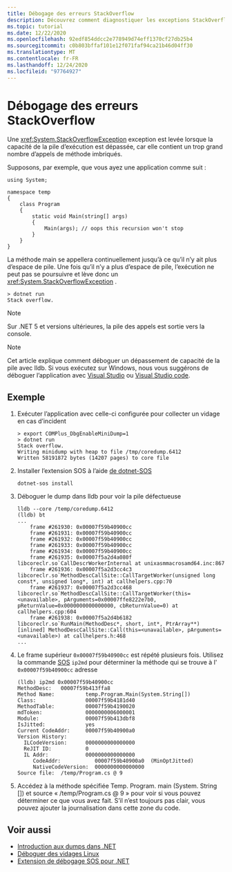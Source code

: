 ```yaml
---
title: Débogage des erreurs StackOverflow
description: Découvrez comment diagnostiquer les exceptions StackOverflow
ms.topic: tutorial
ms.date: 12/22/2020
ms.openlocfilehash: 92edf854ddcc2e778949d74eff1370cf27db25b4
ms.sourcegitcommit: c0b803bffaf101e12f071faf94ca21b46d04ff30
ms.translationtype: MT
ms.contentlocale: fr-FR
ms.lasthandoff: 12/24/2020
ms.locfileid: "97764927"
---
```

# <a name="debugging-stackoverflow-errors"></a>Débogage des erreurs StackOverflow

Une <xref:System.StackOverflowException> exception est levée lorsque la capacité de la pile d’exécution est dépassée, car elle contient un trop grand nombre d’appels de méthode imbriqués.  

Supposons, par exemple, que vous ayez une application comme suit :

````
using System;

namespace temp
{
    class Program
    {
        static void Main(string[] args)
        {
            Main(args); // oops this recursion won't stop
        }
    }
}
````

La méthode main se appellera continuellement jusqu’à ce qu’il n’y ait plus d’espace de pile.  Une fois qu’il n’y a plus d’espace de pile, l’exécution ne peut pas se poursuivre et lève donc un <xref:System.StackOverflowException> .  

````
> dotnet run
Stack overflow.
````

> [!NOTE]
> Sur .NET 5 et versions ultérieures, la pile des appels est sortie vers la console.

> [!NOTE]
> Cet article explique comment déboguer un dépassement de capacité de la pile avec lldb. Si vous exécutez sur Windows, nous vous suggérons de déboguer l’application avec [Visual Studio](/visualstudio/debugger/what-is-debugging) ou [Visual Studio code](https://code.visualstudio.com/Docs/editor/debugging).  

## <a name="example"></a>Exemple

1. Exécuter l’application avec celle-ci configurée pour collecter un vidage en cas d’incident

    ````
    > export COMPlus_DbgEnableMiniDump=1
    > dotnet run
    Stack overflow.
    Writing minidump with heap to file /tmp/coredump.6412
    Written 58191872 bytes (14207 pages) to core file
    ````

2. Installer l’extension SOS à l’aide [de dotnet-SOS](dotnet-sos.md)

    ````
    dotnet-sos install
    ````

3. Déboguer le dump dans lldb pour voir la pile défectueuse

    ````
    lldb --core /temp/coredump.6412
    (lldb) bt
    ...
        frame #261930: 0x00007f59b40900cc
        frame #261931: 0x00007f59b40900cc
        frame #261932: 0x00007f59b40900cc
        frame #261933: 0x00007f59b40900cc
        frame #261934: 0x00007f59b40900cc
        frame #261935: 0x00007f5a2d4a080f libcoreclr.so`CallDescrWorkerInternal at unixasmmacrosamd64.inc:867
        frame #261936: 0x00007f5a2d3cc4c3 libcoreclr.so`MethodDescCallSite::CallTargetWorker(unsigned long const*, unsigned long*, int) at callhelpers.cpp:70
        frame #261937: 0x00007f5a2d3cc468 libcoreclr.so`MethodDescCallSite::CallTargetWorker(this=<unavailable>, pArguments=0x00007ffe8222e7b0, pReturnValue=0x0000000000000000, cbReturnValue=0) at callhelpers.cpp:604
        frame #261938: 0x00007f5a2d4b6182 libcoreclr.so`RunMain(MethodDesc*, short, int*, PtrArray**) [inlined] MethodDescCallSite::Call(this=<unavailable>, pArguments=<unavailable>) at callhelpers.h:468
    ...
    ````

4. Le frame supérieur `0x00007f59b40900cc` est répété plusieurs fois. Utilisez la commande [SOS](sos-debugging-extension.md) `ip2md` pour déterminer la méthode qui se trouve à l' `0x00007f59b40900cc` adresse

    ````
    (lldb) ip2md 0x00007f59b40900cc
    MethodDesc:   00007f59b413ffa8
    Method Name:          temp.Program.Main(System.String[])
    Class:                00007f59b4181d40
    MethodTable:          00007f59b4190020
    mdToken:              0000000006000001
    Module:               00007f59b413dbf8
    IsJitted:             yes
    Current CodeAddr:     00007f59b40900a0
    Version History:
      ILCodeVersion:      0000000000000000
      ReJIT ID:           0
      IL Addr:            0000000000000000
         CodeAddr:           00007f59b40900a0  (MinOptJitted)
         NativeCodeVersion:  0000000000000000
    Source file:  /temp/Program.cs @ 9
    ````

5. Accédez à la méthode spécifiée Temp. Program. main (System. String []) et source « /temp/Program.cs @ 9 » pour voir si vous pouvez déterminer ce que vous avez fait. S’il n’est toujours pas clair, vous pouvez ajouter la journalisation dans cette zone du code.

## <a name="see-also"></a>Voir aussi

* [Introduction aux dumps dans .NET](dumps.md)
* [Déboguer des vidages Linux](debug-linux-dumps.md)
* [Extension de débogage SOS pour .NET](sos-debugging-extension.md)
